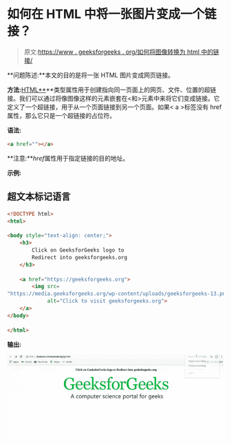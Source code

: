 # 如何在 HTML 中将一张图片变成一个链接？

> 原文:[https://www . geeksforgeeks . org/如何将图像转换为 html 中的链接/](https://www.geeksforgeeks.org/how-to-turn-an-image-into-a-link-in-html/)

**问题陈述:**本文的目的是将一张 HTML 图片变成网页链接。

**方法:**[HTML**<a>**类型属性](https://www.geeksforgeeks.org/html-a-type-attribute/)用于创建指向同一页面上的网页、文件、位置的超链接。我们可以通过将像图像这样的元素嵌套在<和>元素中来将它们变成链接。它定义了一个超链接，用于从一个页面链接到另一个页面。如果< a >标签没有 href 属性，那么它只是一个超链接的占位符。

**语法:**

```html
<a href=""></a>
```

**注意:***href*属性用于指定链接的目的地址。

**示例:**

## 超文本标记语言

```html
<!DOCTYPE html>
<html>

<body style="text-align: center;">
    <h3>
        Click on GeeksforGeeks logo to
        Redirect into geeksforgeeks.org
    </h3>

    <a href="https://geeksforgeeks.org">
        <img src=
"https://media.geeksforgeeks.org/wp-content/uploads/geeksforgeeks-13.png"
             alt="Click to visit geeksforgeeks.org">
    </a>
</body>

</html>
```

**输出:**

![](img/fbc645d05a94e60cae3aea7558e9f42d.png)